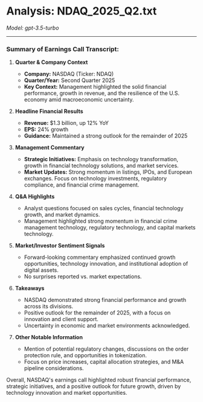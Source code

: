 # Analysis: NDAQ_2025_Q2.txt

*Model: gpt-3.5-turbo*

---

### Summary of Earnings Call Transcript:

1. **Quarter & Company Context**
   - **Company:** NASDAQ (Ticker: NDAQ)
   - **Quarter/Year:** Second Quarter 2025
   - **Key Context:** Management highlighted the solid financial performance, growth in revenue, and the resilience of the U.S. economy amid macroeconomic uncertainty.

2. **Headline Financial Results**
   - **Revenue:** $1.3 billion, up 12% YoY
   - **EPS:** 24% growth
   - **Guidance:** Maintained a strong outlook for the remainder of 2025

3. **Management Commentary**
   - **Strategic Initiatives:** Emphasis on technology transformation, growth in financial technology solutions, and market services.
   - **Market Updates:** Strong momentum in listings, IPOs, and European exchanges. Focus on technology investments, regulatory compliance, and financial crime management.

4. **Q&A Highlights**
   - Analyst questions focused on sales cycles, financial technology growth, and market dynamics.
   - Management highlighted strong momentum in financial crime management technology, regulatory technology, and capital markets technology.

5. **Market/Investor Sentiment Signals**
   - Forward-looking commentary emphasized continued growth opportunities, technology innovation, and institutional adoption of digital assets.
   - No surprises reported vs. market expectations.

6. **Takeaways**
   - NASDAQ demonstrated strong financial performance and growth across its divisions.
   - Positive outlook for the remainder of 2025, with a focus on innovation and client support.
   - Uncertainty in economic and market environments acknowledged.

7. **Other Notable Information**
   - Mention of potential regulatory changes, discussions on the order protection rule, and opportunities in tokenization.
   - Focus on price increases, capital allocation strategies, and M&A pipeline considerations.

Overall, NASDAQ's earnings call highlighted robust financial performance, strategic initiatives, and a positive outlook for future growth, driven by technology innovation and market opportunities.
